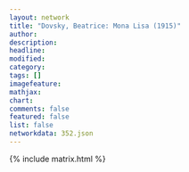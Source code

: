 ```yaml
---
layout: network
title: "Dovsky, Beatrice: Mona Lisa (1915)"
author:
description:
headline:
modified:
category:
tags: []
imagefeature: 
mathjax: 
chart: 
comments: false
featured: false
list: false
networkdata: 352.json
---
```

{% include matrix.html %}
